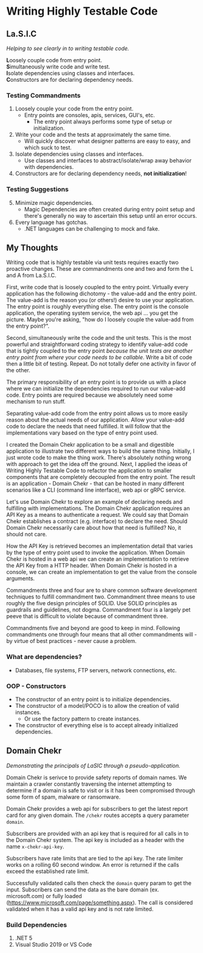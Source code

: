 # Writing Highly Testable Code

## La.S.I.C
*Helping to see clearly in to writing testable code.*

**L**oosely couple code from entry point. \
**S**imultaneously write code and write test. \
**I**solate dependencies using classes and interfaces. \
**C**onstructors are for declaring dependency needs.

### Testing Commandments
1. Loosely couple your code from the entry point.
	- Entry points are consoles, apis, services, GUI's, etc.
		- The entry point always performs some type of setup or initialization.
2. Write your code and the tests at approximately the same time.
	- Will quickly discover what designer patterns are easy to easy, and which suck to test.
3. Isolate dependencies using classes and interfaces.
	- Use classes and interfaces to abstract/isolate/wrap away behavior with dependencies.
4. Constructors are for declaring dependency needs, **not initialization**!

### Testing Suggestions

5. Minimize magic dependencies.
	- Magic Dependencies are often created during entry point setup and there's generally no way to ascertain this setup until an error occurs.
6. Every language has gotchas. 
    - .NET languages can be challenging to mock and fake.

## My Thoughts

Writing code that is highly testable via unit tests requires exactly two proactive changes. These are commandments one and two and form the L and A from La.S.I.C. 

First, write code that is loosely coupled to the entry point. Virtually every application has the following dichotomy - the value-add and the entry point. The value-add is the reason you (or others!) desire to use your application. The entry point is roughly everything else. The entry point is the console application, the operating system service, the web api ... you get the picture. Maybe you're asking, "how do I loosely couple the value-add from the entry point?".

Second, simultaneously write the code and the unit tests. This is the most powerful and straightforward coding strategy to identify value-add code that is tightly coupled to the entry point *because the unit tests are another entry point from where your code needs to be callable*. Write a bit of code then a little bit of testing. Repeat. Do not totally defer one activity in favor of the other.

The primary responsibility of an entry point is to provide us with a place where we can initialize the dependencies required to run our value-add code. Entry points are required because we absolutely need some mechanism to run stuff. 

Separating value-add code from the entry point allows us to more easily reason about the actual needs of our application. Allow your value-add code to declare the needs that need fulfilled. It will follow that the implementations vary based on the type of entry point used. 

I created the Domain Chekr application to be a small and digestible application to illustrate two different ways to build the same thing. Initially, I just wrote code to make the thing work. There's absolutely nothing wrong with approach to get the idea off the ground. Next, I applied the ideas of Writing Highly Testable Code to refactor the application to smaller components that are completely decoupled from the entry point. The result is an application - Domain Chekr - that can be hosted in many different scenarios like a CLI (command line interface), web api or gRPC service.

Let's use Domain Chekr to explore an example of declaring needs and fulfilling with implementations. The Domain Chekr application requires an API Key as a means to authenticate a request. We could say that Domain Chekr establishes a contract (e.g. interface) to declare the need. Should Domain Chekr necessarily care about how that need is fulfilled? No, it should not care. 

How the API Key is retrieved becomes an implementation detail that varies by the type of entry point used to invoke the application. When Domain Chekr is hosted in a web api we can create an implementation to retrieve the API Key from a HTTP header. When Domain Chekr is hosted in a console, we can create an implementation to get the value from the console arguments.

Commandments three and four are to share common software development techniques to fulfill commandment two. Commandment three means to use roughly the five design principles of SOLID. Use SOLID principles as guardrails and guidelines, not dogma. Commandment four is a largely pet peeve that is difficult to violate because of commandment three.

Commandments five and beyond are good to keep in mind. Following commandments one through four means that all other commandments will - by virtue of best practices - never cause a problem.

### What are dependencies?
- Databases, file systems, FTP servers, network connections, etc.

### OOP - Constructors
- The constructor of an entry point is to initialize dependencies.
- The constructor of a model/POCO is to allow the creation of valid instances.
	- Or use the factory pattern to create instances.
- The constructor of everything else is to accept already initialized dependencies.

## Domain Chekr

*Demonstrating the principals of LaSIC through a pseudo-application.*

Domain Chekr is serivce to provide safety reports of domain names. We maintain a crawler constantly traversing the internet attempting to determine if a domain is safe to visit or is it has been compromised through some form of spam, malware or ransomware.

Domain Chekr provides a web api for subscribers to get the latest report card for any given domain. The `/chekr` routes accepts a query parameter `domain`.

Subscribers are provided with an api key that is required for all calls in to the Domain Chekr system. The api key is included as a header with the name `x-chekr-api-key`.

Subscribers have rate limits that are tied to the api key. The rate limiter works on a rolling 60 second window. An error is returned if the calls exceed the established rate limit.

Successfully validated calls then check the `domain` query param to get the input. Subscribers can send the data as the bare domain (ex. microsoft.com) or fully loaded (https://www.microsoft.com/page/something.aspx). The call is considered validated when it has a valid api key and is not rate limited.

### Build Dependencies

1. .NET 5
1. Visual Studio 2019 or VS Code

